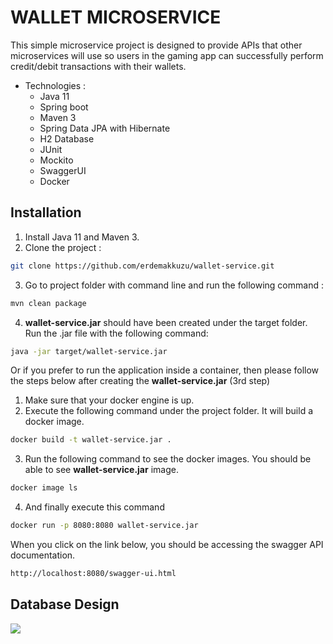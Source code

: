 # WALLET MICROSERVICE

This simple microservice project is designed to provide APIs that other microservices will use so users in the gaming app can successfully perform credit/debit transactions with their wallets.

* Technologies :
    * Java 11
    * Spring boot
    * Maven 3
    * Spring Data JPA with Hibernate
    * H2 Database
    * JUnit
    * Mockito
    * SwaggerUI
    * Docker

## Installation

1. Install Java 11 and Maven 3.
2. Clone the project : 
  ```bash
git clone https://github.com/erdemakkuzu/wallet-service.git
``` 
3. Go to project folder with command line and run the following command : 
```bash
mvn clean package
```
4. **wallet-service.jar** should have been created under  the target folder. Run the .jar file with the following command: 
```bash
java -jar target/wallet-service.jar
```
Or if you prefer to run the application inside a container, then please  follow the steps below after creating the **wallet-service.jar** (3rd step)

1. Make sure that your docker engine is up.
2. Execute the following command under the project folder. It will build a docker image.
```bash
docker build -t wallet-service.jar .
```
3. Run the following command to see the docker images. You should be able to see **wallet-service.jar** image.
```bash
docker image ls
```
4. And finally execute this command 
```bash
docker run -p 8080:8080 wallet-service.jar 
```


When you click on the link below, you should be accessing the swagger API documentation.
```bash
http://localhost:8080/swagger-ui.html
```

## Database Design

![](https://ibb.co/MRY1kPL)